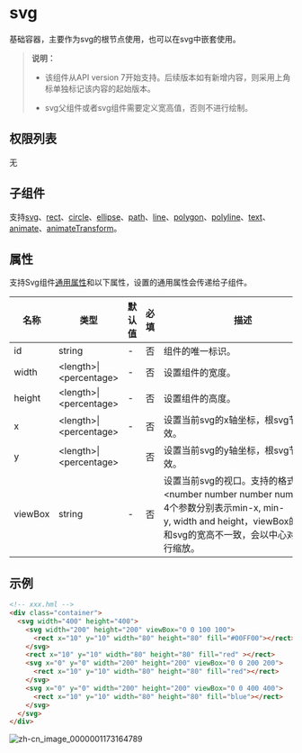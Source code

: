 # svg

基础容器，主要作为svg的根节点使用，也可以在svg中嵌套使用。


>  **说明：**
> - 该组件从API version 7开始支持。后续版本如有新增内容，则采用上角标单独标记该内容的起始版本。
> 
> - svg父组件或者svg组件需要定义宽高值，否则不进行绘制。

## 权限列表

无


## 子组件

支持[svg](js-components-svg.md)、[rect](js-components-svg-rect.md)、[circle](js-components-svg-circle.md)、[ellipse](../arkui-js/js-components-svg-ellipse.md)、[path](js-components-svg-path.md)、[line](../arkui-js/js-components-svg-line.md)、[polygon](../arkui-js/js-components-svg-polygon.md)、[polyline](js-components-svg-polyline.md)、[text](js-components-svg-text.md)、[animate](js-components-svg-animate.md)、[animateTransform](js-components-svg-animateTransform.md)。


## 属性

支持Svg组件[通用属性](../arkui-js/js-components-svg-common-attributes.md)和以下属性，设置的通用属性会传递给子组件。

| 名称 | 类型 | 默认值 | 必填 | 描述 |
| -------- | -------- | -------- | -------- | -------- |
| id | string | - | 否 | 组件的唯一标识。 |
| width | &lt;length&gt;\|&lt;percentage&gt; | - | 否 | 设置组件的宽度。 |
| height | &lt;length&gt;\|&lt;percentage&gt; | - | 否 | 设置组件的高度。 |
| x | &lt;length&gt;\|&lt;percentage&gt; | - | 否 | 设置当前svg的x轴坐标，根svg节点无效。 |
| y | &lt;length&gt;\|&lt;percentage&gt; |  | 否 | 设置当前svg的y轴坐标，根svg节点无效。 |
| viewBox | string | - | 否 | 设置当前svg的视口。支持的格式为&lt;number&nbsp;number&nbsp;number&nbsp;number&gt;，4个参数分别表示min-x,&nbsp;min-y,&nbsp;width&nbsp;and&nbsp;height，viewBox的宽高和svg的宽高不一致，会以中心对齐进行缩放。 |


## 示例

```html
<!-- xxx.hml -->
<div class="container">
  <svg width="400" height="400">
    <svg width="200" height="200" viewBox="0 0 100 100">
      <rect x="10" y="10" width="80" height="80" fill="#00FF00"></rect>
    </svg>
    <rect x="10" y="10" width="80" height="80" fill="red" ></rect>
    <svg x="0" y="0" width="200" height="200" viewBox="0 0 200 200">
      <rect x="10" y="10" width="80" height="80" fill="red"></rect>
    </svg>
    <svg x="0" y="0" width="200" height="200" viewBox="0 0 400 400">
      <rect x="10" y="10" width="80" height="80" fill="blue"></rect>
    </svg>
  </svg>
</div>
```


![zh-cn_image_0000001173164789](figures/zh-cn_image_0000001173164789.png)

